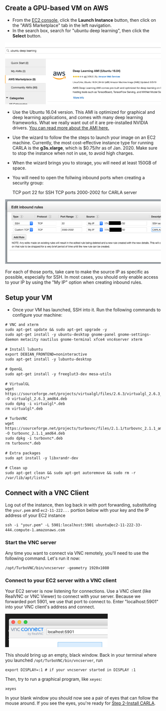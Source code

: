 ## Create a GPU-based VM on AWS

* From the [EC2 console](https://console.aws.amazon.com/ec2/v2/), click the **Launch Instance** button, then click on the "AWS Marketplace" tab in the left navigation.
* In the search box, search for "ubuntu deep learning", then click the **Select** button.

![marketplace](img/ami-aws-marketplace.png)

* Use the Ubuntu 16.04 version. This AMI is optimized for graphical and deep learning applications, and comes with many deep learning frameworks. What we really want out of it are pre-installed NVIDIA drivers. [You can read more about the AMI here.](https://aws.amazon.com/marketplace/pp/B077GCH38C?ref=cns_srchrow) 

* Use the wizard to follow the the steps to launch your image on an EC2 machine. Currently, the most cost-effective instance type for running CARLA is the __g3s.xlarge__, which is $0.75/hr as of Jan. 2020. Make sure to stop the instance when not in use, to avoid high charges. 

* When the wizard brings you to storage, you will need at least 150GB of space.

* You will need to open the follwing inbound ports when creating a security group:

    TCP port 22 for SSH
    TCP ports 2000-2002 for CARLA server

![security-group](img/sg.png)

For each of those ports, take care to make the source IP as specific as possible, especially for SSH. In most cases, you should only enable access to your IP by using the "My IP" option when creating inbound rules.

## Setup your VM

* Once your VM has launched, SSH into it. Run the following commands to configure your machine:

```
# VNC and xterm
sudo apt-get update && sudo apt-get upgrade -y
sudo apt-get install -y ubuntu-desktop gnome-panel gnome-settings-daemon metacity nautilus gnome-terminal xfce4 vnc4server xterm

# Install lubuntu
export DEBIAN_FRONTEND=noninteractive
sudo apt-get install -y lubuntu-desktop

# OpenGL
sudo apt-get install -y freeglut3-dev mesa-utils

# VirtualGL
wget https://sourceforge.net/projects/virtualgl/files/2.6.3/virtualgl_2.6.3_amd64.deb/download -O virtualgl_2.6.3_amd64.deb
sudo dpkg -i virtualgl*.deb
rm virtualgl*.deb

# TurboVNC
wget https://sourceforge.net/projects/turbovnc/files/2.1.1/turbovnc_2.1.1_amd64.deb/download -O turbovnc_2.1.1_amd64.deb 
sudo dpkg -i turbovnc*.deb
rm turbovnc*.deb

# Extra packages
sudo apt install -y libxrandr-dev

# Clean up
sudo apt-get clean && sudo apt-get autoremove && sudo rm -r /var/lib/apt/lists/*
```

## Connect with a VNC Client

Log out of the instance, then log back in with port forwarding, substituting the `your.pem` and `ec2-11-222...` portion below with your key and the IP address of your EC2 instance

    ssh -i "your.pem" -L 5901:localhost:5901 ubuntu@ec2-11-222-33-444.compute-1.amazonaws.com

### Start the VNC server

Any time you want to connect via VNC remotely, you'll need to use the following command. Let's run it now:

    /opt/TurboVNC/bin/vncserver -geometry 1920x1080

### Connect to your EC2 server with a VNC client

Your EC2 server is now listening for connections. Use a VNC client (like RealVNC or VNC Viewer) to connect with your server. Because we forwarded port 5901, we use that port to connect to. Enter "localhost:5901" into your VNC client's address and connect.

![VNC client address](img/vnc.png)

This should bring up an empty, black window. Back in your terminal where you launched `/opt/TurboVNC/bin/vncserver`, run

    export DISPLAY=:1 # if your vncserver started in DISPLAY :1
    
Then, try to run a graphical program, like `xeyes`:

    xeyes
    
In your blank window you should now see a pair of eyes that can follow the mouse around. If you see the eyes, you're ready for [Step 2-Install CARLA](Step2-CARLA.md).

